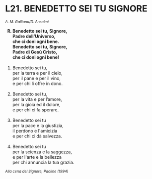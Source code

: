 # L21. BENEDETTO SEI TU SIGNORE

<sub><i>A. M. Galliano/D. Anselmi</i></sub>
<ol>
  <b><li type="A" value="18">Benedetto sei tu, Signore,<br>
    Padre dell’Universo,<br>
    che ci doni ogni bene.<br>
    Benedetto sei tu, Signore,<br>
    Padre di Gesù Cristo,<br>
    che ci doni ogni bene!</li></b><br>
  <li value="1">Benedetto sei tu,<br>
    per la terra e per il cielo,<br>
    per il pane e per il vino,<br>
    e per chi li offre in dono.</li><br>
  <li>Benedetto sei tu,<br>
    per la vita e per l’amore,<br>
    per la gioia ed il dolore,<br>
    e per chi ci fa sperare.</li><br>
  <li>Benedetto sei tu<br>
    per la pace e la giustizia,<br>
    il perdono e l'amicizia<br>
    e per chi ci dà salvezza.</li><br>
  <li>Benedetto sei tu<br>
    per la scienza e la saggezza,<br>
    e per l'arte e la bellezza<br>
    per chi annuncia la tua grazia.</li>
</ol>
<sub><i>Alla cena del Signore, Paoline (1994)</i></sub>
